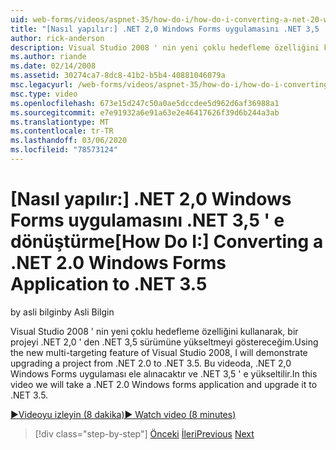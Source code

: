 ```yaml
---
uid: web-forms/videos/aspnet-35/how-do-i/how-do-i-converting-a-net-20-windows-forms-application-to-net-35
title: "[Nasıl yapılır:] .NET 2,0 Windows Forms uygulamasını .NET 3,5 'e dönüştürme | Microsoft Docs"
author: rick-anderson
description: Visual Studio 2008 ' nin yeni çoklu hedefleme özelliğini kullanarak, bir projeyi .NET 2,0 ' den .NET 3,5 sürümüne yükseltmeyi göstereceğim. Bu videoda, bir....
ms.author: riande
ms.date: 02/14/2008
ms.assetid: 30274ca7-8dc8-41b2-b5b4-40881046079a
msc.legacyurl: /web-forms/videos/aspnet-35/how-do-i/how-do-i-converting-a-net-20-windows-forms-application-to-net-35
msc.type: video
ms.openlocfilehash: 673e15d247c50a0ae5dccdee5d962d6af36988a1
ms.sourcegitcommit: e7e91932a6e91a63e2e46417626f39d6b244a3ab
ms.translationtype: MT
ms.contentlocale: tr-TR
ms.lasthandoff: 03/06/2020
ms.locfileid: "78573124"
---
```

# <a name="how-do-i-converting-a-net-20-windows-forms-application-to-net-35"></a><span data-ttu-id="81378-104">[Nasıl yapılır:] .NET 2,0 Windows Forms uygulamasını .NET 3,5 ' e dönüştürme</span><span class="sxs-lookup"><span data-stu-id="81378-104">[How Do I:] Converting a .NET 2.0 Windows Forms Application to .NET 3.5</span></span>

<span data-ttu-id="81378-105">by asli bilgin</span><span class="sxs-lookup"><span data-stu-id="81378-105">by Asli Bilgin</span></span>

<span data-ttu-id="81378-106">Visual Studio 2008 ' nin yeni çoklu hedefleme özelliğini kullanarak, bir projeyi .NET 2,0 ' den .NET 3,5 sürümüne yükseltmeyi göstereceğim.</span><span class="sxs-lookup"><span data-stu-id="81378-106">Using the new multi-targeting feature of Visual Studio 2008, I will demonstrate upgrading a project from .NET 2.0 to .NET 3.5.</span></span> <span data-ttu-id="81378-107">Bu videoda, .NET 2,0 Windows Forms uygulaması ele alınacaktır ve .NET 3,5 ' e yükseltilir.</span><span class="sxs-lookup"><span data-stu-id="81378-107">In this video we will take a .NET 2.0 Windows forms application and upgrade it to .NET 3.5.</span></span>

[<span data-ttu-id="81378-108">&#9654;Videoyu izleyin (8 dakika)</span><span class="sxs-lookup"><span data-stu-id="81378-108">&#9654; Watch video (8 minutes)</span></span>](https://channel9.msdn.com/Blogs/ASP-NET-Site-Videos/how-do-i-converting-a-net-20-windows-forms-application-to-net-35)

> [!div class="step-by-step"]
> <span data-ttu-id="81378-109">[Önceki](how-do-i-advance-cascading-style-sheet-features-and-management.md)
> [İleri](how-do-i-get-started-with-the-entity-framework.md)</span><span class="sxs-lookup"><span data-stu-id="81378-109">[Previous](how-do-i-advance-cascading-style-sheet-features-and-management.md)
[Next](how-do-i-get-started-with-the-entity-framework.md)</span></span>
